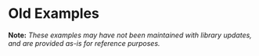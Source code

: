 # Old Examples #

**Note:** _These examples may have not been maintained with library updates, and are provided as-is for reference purposes._